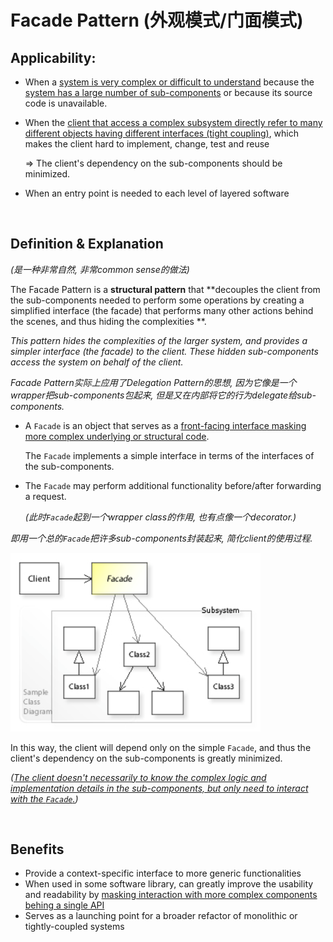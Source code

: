 # Facade Pattern (外观模式/门面模式)

## Applicability:

* When a <u>system is very complex or difficult to understand</u> because the <u>system has a large number of sub-components</u> or because its source code is unavailable.

* When the <u>client that access a complex subsystem directly refer to many different objects having different interfaces (tight coupling)</u>, which makes the client hard to implement, change, test and reuse

  => The client's dependency on the sub-components should be minimized.

* When an entry point is needed to each level of layered software

<br>

## Definition & Explanation

*(是一种非常自然, 非常common sense的做法)*

The Facade Pattern is a **structural pattern** that **decouples the client from the sub-components needed to perform some operations by creating a simplified interface (the facade) that performs many other actions behind the scenes, and thus hiding the complexities **.

*This pattern hides the complexities of the larger system, and provides a simpler interface (the facade) to the client. These hidden sub-components access the system on behalf of the client.*

*Facade Pattern实际上应用了Delegation Pattern的思想, 因为它像是一个wrapper把sub-components包起来, 但是又在内部将它的行为delegate给sub-components.*

* A `Facade` is an object that serves as a <u>front-facing interface masking more complex underlying or structural code</u>.

  The `Facade` implements a simple interface in terms of the interfaces of the sub-components.

* The `Facade` may perform additional functionality before/after forwarding a request.

  *(此时`Facade`起到一个wrapper class的作用, 也有点像一个decorator.)*

*即用一个总的`Facade`把许多sub-components封装起来, 简化client的使用过程.*

<img src="https://github.com/Ziang-Lu/Design-Patterns/blob/master/3-Structural%20Patterns/5-Facade%20Pattern/facade_pattern.png?raw=true" width="400px">

In this way, the client will depend only on the simple `Facade`, and thus the client's dependency on the sub-components is greatly minimized.

*(<u>The client doesn't necessarily to know the complex logic and implementation details in the sub-components, but only need to interact with the `Facade`.</u>)*

<br>

## Benefits

* Provide a context-specific interface to more generic functionalities
* When used in some software library, can greatly improve the usability and readability by <u>masking interaction with more complex components behing a single API</u>
* Serves as a launching point for a broader refactor of monolithic or tightly-coupled systems